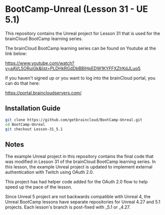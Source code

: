 # BootCamp-Unreal (Lesson 31 - UE 5.1)

This repository contains the Unreal project for Lesson 31 that is used for the brainCloud BootCamp learning series.

The brainCloud BootCamp learning series can be found on Youtube at the link below:

https://www.youtube.com/watch?v=aAVL5ORuiGk&list=PLDHkRGdDbBBIHpEDW1KYFFXZlrKdJLuqS


If you haven't signed up or you want to log into the brainCloud portal, you can do that here:

https://portal.braincloudservers.com/


## Installation Guide

```bash
git clone https://github.com/getbraincloud/BootCamp-Unreal.git
cd BootCamp-Unreal
git checkout Lesson-31_5.1
```

## Notes

The example Unreal project in this repository contains the final code that was modified in Lesson 31 of the brainCloud BootCamp learning series. In this lesson, the example Unreal project is updated to implement external authentication with Twitch using OAuth 2.0.

This project has had helper code added for the OAuth 2.0 flow to help speed up the pace of the lesson.

Since Unreal 5 project are not backwards compatible with Unreal 4, the Unreal BootCamp lessons have separate repositories for Unreal 4.27 and 5.1 projects. Each lesson's branch is post-fixed with _5.1 or _4.27.
